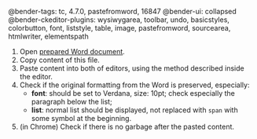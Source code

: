 @bender-tags: tc, 4.7.0, pastefromword, 16847
@bender-ui: collapsed
@bender-ckeditor-plugins: wysiwygarea, toolbar, undo, basicstyles, colorbutton, font, liststyle, table, image, pastefromword, sourcearea, htmlwriter, elementspath

1. Open [prepared Word document](../generated/_fixtures/InlineStyles/InlineStyles.docx).
2. Copy content of this file.
3. Paste content into both of editors, using the method described inside the editor.
4. Check if the original formatting from the Word is preserved, especially:
	* **font**: should be set to Verdana, size: 10pt; check especially the paragraph below the list;
	* **list**: normal list should be displayed, not replaced with `span` with some symbol at the beginning.
5. (in Chrome) Check if there is no garbage after the pasted content.
